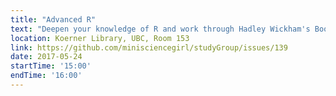 ```yaml
---
title: "Advanced R"
text: "Deepen your knowledge of R and work through Hadley Wickham's Book: Expressions"
location: Koerner Library, UBC, Room 153
link: https://github.com/minisciencegirl/studyGroup/issues/139
date: 2017-05-24
startTime: '15:00'
endTime: '16:00'
---
```

